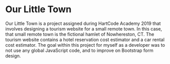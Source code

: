 # Our Little Town

Our Little Town is a project assigned during HartCode Academy 2019 that involves designing a tourism website for a small remote town.  In this case, that small remote town is the fictional hamlet of Nowhereston, CT.  The tourism website contains a hotel reservation cost estimator and a car rental cost estimator.  The goal within this project for myself as a developer was to not use any global JavaScript code, and to improve on Bootstrap form design.